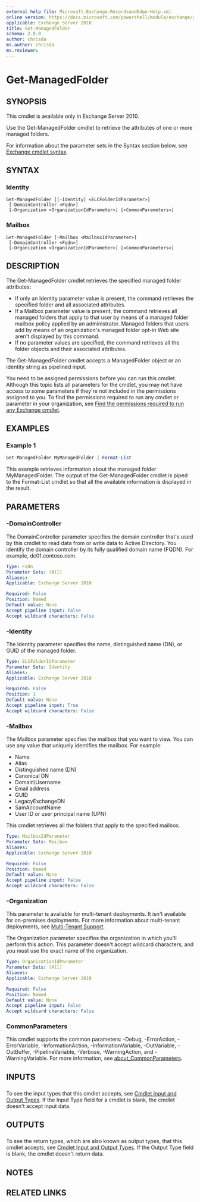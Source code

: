 ```yaml
---
external help file: Microsoft.Exchange.RecordsandEdge-Help.xml
online version: https://docs.microsoft.com/powershell/module/exchange/get-managedfolder
applicable: Exchange Server 2010
title: Get-ManagedFolder
schema: 2.0.0
author: chrisda
ms.author: chrisda
ms.reviewer:
---
```


# Get-ManagedFolder

## SYNOPSIS
This cmdlet is available only in Exchange Server 2010.

Use the Get-ManagedFolder cmdlet to retrieve the attributes of one or more managed folders.

For information about the parameter sets in the Syntax section below, see [Exchange cmdlet syntax](https://docs.microsoft.com/powershell/exchange/exchange-cmdlet-syntax).

## SYNTAX

### Identity
```
Get-ManagedFolder [[-Identity] <ELCFolderIdParameter>]
 [-DomainController <Fqdn>]
 [-Organization <OrganizationIdParameter>] [<CommonParameters>]
```

### Mailbox
```
Get-ManagedFolder [-Mailbox <MailboxIdParameter>]
 [-DomainController <Fqdn>]
 [-Organization <OrganizationIdParameter>] [<CommonParameters>]
```

## DESCRIPTION
The Get-ManagedFolder cmdlet retrieves the specified managed folder attributes:

- If only an Identity parameter value is present, the command retrieves the specified folder and all associated attributes.
- If a Mailbox parameter value is present, the command retrieves all managed folders that apply to that user by means of a managed folder mailbox policy applied by an administrator. Managed folders that users add by means of an organization's managed folder opt-in Web site aren't displayed by this command.
- If no parameter values are specified, the command retrieves all the folder objects and their associated attributes.

The Get-ManagedFolder cmdlet accepts a ManagedFolder object or an identity string as pipelined input.

You need to be assigned permissions before you can run this cmdlet. Although this topic lists all parameters for the cmdlet, you may not have access to some parameters if they're not included in the permissions assigned to you. To find the permissions required to run any cmdlet or parameter in your organization, see [Find the permissions required to run any Exchange cmdlet](https://docs.microsoft.com/powershell/exchange/find-exchange-cmdlet-permissions).

## EXAMPLES

### Example 1
```powershell
Get-ManagedFolder MyManagedFolder | Format-List
```

This example retrieves information about the managed folder MyManagedFolder. The output of the Get-ManagedFolder cmdlet is piped to the Format-List cmdlet so that all the available information is displayed in the result.

## PARAMETERS

### -DomainController
The DomainController parameter specifies the domain controller that's used by this cmdlet to read data from or write data to Active Directory. You identify the domain controller by its fully qualified domain name (FQDN). For example, dc01.contoso.com.

```yaml
Type: Fqdn
Parameter Sets: (All)
Aliases:
Applicable: Exchange Server 2010

Required: False
Position: Named
Default value: None
Accept pipeline input: False
Accept wildcard characters: False
```

### -Identity
The Identity parameter specifies the name, distinguished name (DN), or GUID of the managed folder.

```yaml
Type: ELCFolderIdParameter
Parameter Sets: Identity
Aliases:
Applicable: Exchange Server 2010

Required: False
Position: 1
Default value: None
Accept pipeline input: True
Accept wildcard characters: False
```

### -Mailbox
The Mailbox parameter specifies the mailbox that you want to view. You can use any value that uniquely identifies the mailbox. For example:

- Name
- Alias
- Distinguished name (DN)
- Canonical DN
- Domain\\Username
- Email address
- GUID
- LegacyExchangeDN
- SamAccountName
- User ID or user principal name (UPN)

This cmdlet retrieves all the folders that apply to the specified mailbox.

```yaml
Type: MailboxIdParameter
Parameter Sets: Mailbox
Aliases:
Applicable: Exchange Server 2010

Required: False
Position: Named
Default value: None
Accept pipeline input: False
Accept wildcard characters: False
```

### -Organization
This parameter is available for multi-tenant deployments. It isn't available for on-premises deployments. For more information about multi-tenant deployments, see [Multi-Tenant Support](https://docs.microsoft.com/previous-versions/office/exchange-server-2010/ff923272(v=exchg.141)).

The Organization parameter specifies the organization in which you'll perform this action. This parameter doesn't accept wildcard characters, and you must use the exact name of the organization.

```yaml
Type: OrganizationIdParameter
Parameter Sets: (All)
Aliases:
Applicable: Exchange Server 2010

Required: False
Position: Named
Default value: None
Accept pipeline input: False
Accept wildcard characters: False
```

### CommonParameters
This cmdlet supports the common parameters: -Debug, -ErrorAction, -ErrorVariable, -InformationAction, -InformationVariable, -OutVariable, -OutBuffer, -PipelineVariable, -Verbose, -WarningAction, and -WarningVariable. For more information, see [about_CommonParameters](https://go.microsoft.com/fwlink/p/?LinkID=113216).

## INPUTS

###  
To see the input types that this cmdlet accepts, see [Cmdlet Input and Output Types](https://go.microsoft.com/fwlink/p/?LinkId=2081749). If the Input Type field for a cmdlet is blank, the cmdlet doesn't accept input data.

## OUTPUTS

###  
To see the return types, which are also known as output types, that this cmdlet accepts, see [Cmdlet Input and Output Types](https://go.microsoft.com/fwlink/p/?LinkId=2081749). If the Output Type field is blank, the cmdlet doesn't return data.

## NOTES

## RELATED LINKS
